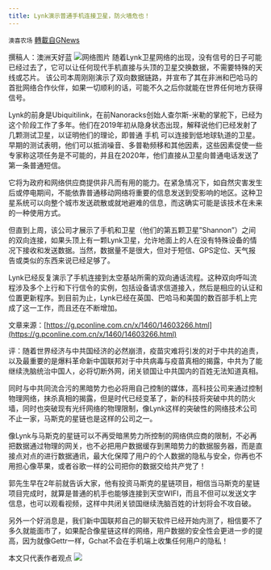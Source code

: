 ```yaml
---
title: Lynk演示普通手机连接卫星，防火墙危也！
---
```

`澳喜农场` [轉載自GNews](https://gnews.org/zh-hans/1572308/)

撰稿人：澳洲天好蓝
![](https://assets.gnews.org/wp-content/uploads/2021/10/84F803DE-437E-402B-9095-A3BBA3012611.jpeg)网络图片
随着Lynk卫星网络的出现，没有信号的日子可能已经过去了，它可以让任何现代手机直接与头顶的卫星交换数据，不需要特殊的天线或芯片。 该公司本周刚刚演示了双向数据链路，并宣布了其在非洲和巴哈马的首批网络合作伙伴，如果一切顺利的话，可能不久之后你就能在世界任何地方获得信号。

Lynk的前身是Ubiquitilink，在前Nanoracks创始人查尔斯-米勒的掌舵下，已经为这个阶段工作了多年。他们在2019年初从隐身状态出现，解释说他们已经发射了几颗测试卫星，以证明他们的理论，即普通 手机 可以连接到低地球轨道的卫星。早期的测试表明，他们可以抵消噪音、多普勒频移和其他因素，这些因素促使一些专家称这项任务是不可能的，并且在2020年，他们直接从卫星向普通电话发送了第一条普通短信。

它将为政府和网络供应商提供非凡而有用的能力。在紧急情况下，如自然灾害发生后或停电期间，不能依靠普通移动网络将重要的信息发送到受影响的地区。这种卫星系统可以向整个城市发送疏散或就地避难的信息，而这确实可能是该技术在未来的一种使用方式。

但直到上周，该公司才展示了手机和卫星（他们的第五颗卫星”Shannon”）之间的双向连接，如果头顶上有一颗Lynk卫星，允许地面上的人在没有特殊设备的情况下接收和发送数据。当然，数据量不是很大，但对于短信、GPS定位、天气报告或类似的东西来说已经足够了。

Lynk已经反复演示了手机连接到太空基站所需的双向通话流程。这种双向呼叫流程涉及多个上行和下行信令的实例，包括设备请求信道接入，然后是相应的认证和位置更新程序。到目前为止，Lynk已经在英国、巴哈马和美国的数百部手机上完成了这一工作，而且还在不断增加。

文章来源：[https://g.pconline.com.cn/x/1460/14603266.html](https://g.pconline.com.cn/x/1460/14603266.html)

评：随着世界经济与中共国经济的必然崩溃，疫苗灾难将引发的对于中共的追责，以及最重要的是爆料革命新中国联邦对于中共病毒与疫苗真相的揭露，中共为了能继续洗脑统治中国人，必将切断外网，闭关锁国让中共国内的百姓无法知道真相。

同时与中共同流合污的黑暗势力也必将用自己控制的媒体，高科技公司来通过控制物理网络，抹杀真相的揭露，但是时代已经变革了，新的科技将突破中共的防火墙，同时也突破现有光纤网络的物理限制，像Lynk这样的突破性的网络技术公司不止一家，马斯克的星链也是这样的公司之一。

像Lynk与马斯克的星链可以不再受暗黑势力所控制的网络供应商的限制，不必再把数据通过物理的网关，也不必把用户数据缓存到黑暗势力的数据服务器，而是直接点对点的进行数据通讯，最大化保障了用户的个人数据的隐私与安全，你再也不用担心像苹果，或者谷歌一样的公司把你的数据交给共产党了！

郭先生早在2年前就告诉大家，他有投资马斯克的星链项目，相信当马斯克的星链项目完成时，就算是普通的机手也能够连接到天空WIFI，而且不但可以发送文字信息，也可以观看视频，这样中共闭关锁国继续洗脑百姓的计划将会不攻自破。

另外一个好消息是，我们新中国联邦自己的聊天软件已经开始内测了，相信要不了多久就能面市了，如果配合像星链这样的网络，用户数据的安全性会更进一步的提高，因为就像Gettr一样，Gchat不会在手机端上收集任何用户的隐私！

本文只代表作者观点
![](https://assets.gnews.org/wp-content/uploads/2021/10/澳喜图标2-1.jpg)
